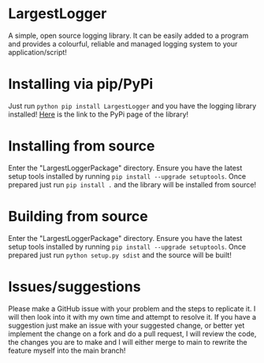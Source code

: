 # LargestLogger
A simple, open source logging library. It can be easily added to a program and provides a colourful,
reliable and managed logging system to your application/script!

# Installing via pip/PyPi
Just run ``python pip install LargestLogger`` and you have the logging library installed!
[Here](https://pypi.org/project/LargestLogger/1.0.0/) is the link to the PyPi page of the library!

# Installing from source
Enter the "LargestLoggerPackage" directory.
Ensure you have the latest setup tools installed by running ``pip install --upgrade setuptools``.
Once prepared just run ``pip install .`` and the library will be installed from source!

# Building from source
Enter the "LargestLoggerPackage" directory.
Ensure you have the latest setup tools installed by running ``pip install --upgrade setuptools``.
Once prepared just run ``python setup.py sdist`` and the source will be built!

# Issues/suggestions
Please make a GitHub issue with your problem and the steps to replicate it. I will then look into it with
my own time and attempt to resolve it. If you have a suggestion just make an issue with your suggested change,
or better yet implement the change on a fork and do a pull request, I will review the code, the changes you
are to make and I will either merge to main to rewrite the feature myself into the main branch!